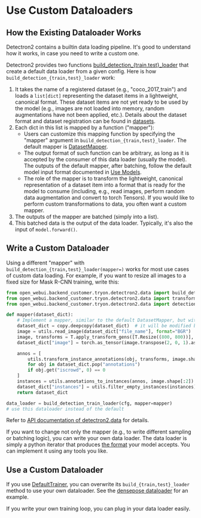 
# Use Custom Dataloaders

## How the Existing Dataloader Works

Detectron2 contains a builtin data loading pipeline.
It's good to understand how it works, in case you need to write a custom one.

Detectron2 provides two functions
[build_detection_{train,test}_loader](../modules/data.html#detectron2.data.build_detection_train_loader)
that create a default data loader from a given config.
Here is how `build_detection_{train,test}_loader` work:

1. It takes the name of a registered dataset (e.g., "coco_2017_train") and loads a `list[dict]` representing the dataset items
   in a lightweight, canonical format. These dataset items are not yet ready to be used by the model (e.g., images are
   not loaded into memory, random augmentations have not been applied, etc.).
   Details about the dataset format and dataset registration can be found in
   [datasets](./datasets.md).
2. Each dict in this list is mapped by a function ("mapper"):
   * Users can customize this mapping function by specifying the "mapper" argument in
        `build_detection_{train,test}_loader`. The default mapper is [DatasetMapper](../modules/data.html#detectron2.data.DatasetMapper).
   * The output format of such function can be arbitrary, as long as it is accepted by the consumer of this data loader (usually the model).
     The outputs of the default mapper, after batching, follow the default model input format documented in
     [Use Models](./models.html#model-input-format).
   * The role of the mapper is to transform the lightweight, canonical representation of a dataset item into a format
     that is ready for the model to consume (including, e.g., read images, perform random data augmentation and convert to torch Tensors).
     If you would like to perform custom transformations to data, you often want a custom mapper.
3. The outputs of the mapper are batched (simply into a list).
4. This batched data is the output of the data loader. Typically, it's also the input of
   `model.forward()`.


## Write a Custom Dataloader

Using a different "mapper" with `build_detection_{train,test}_loader(mapper=)` works for most use cases
of custom data loading.
For example, if you want to resize all images to a fixed size for Mask R-CNN training, write this:

```python
from open_webui.backend_customer.tryon.detectron2.data import build_detection_train_loader
from open_webui.backend_customer.tryon.detectron2.data import transforms as T
from open_webui.backend_customer.tryon.detectron2.data import detection_utils as utils

def mapper(dataset_dict):
	# Implement a mapper, similar to the default DatasetMapper, but with your own customizations
	dataset_dict = copy.deepcopy(dataset_dict)  # it will be modified by code below
	image = utils.read_image(dataset_dict["file_name"], format="BGR")
	image, transforms = T.apply_transform_gens([T.Resize((800, 800))], image)
	dataset_dict["image"] = torch.as_tensor(image.transpose(2, 0, 1).astype("float32"))

	annos = [
		utils.transform_instance_annotations(obj, transforms, image.shape[:2])
		for obj in dataset_dict.pop("annotations")
		if obj.get("iscrowd", 0) == 0
	]
	instances = utils.annotations_to_instances(annos, image.shape[:2])
	dataset_dict["instances"] = utils.filter_empty_instances(instances)
	return dataset_dict

data_loader = build_detection_train_loader(cfg, mapper=mapper)
# use this dataloader instead of the default
```
Refer to [API documentation of detectron2.data](../modules/data) for details.

If you want to change not only the mapper (e.g., to write different sampling or batching logic),
you can write your own data loader. The data loader is simply a
python iterator that produces [the format](./models.md) your model accepts.
You can implement it using any tools you like.

## Use a Custom Dataloader

If you use [DefaultTrainer](../modules/engine.html#detectron2.engine.defaults.DefaultTrainer),
you can overwrite its `build_{train,test}_loader` method to use your own dataloader.
See the [densepose dataloader](../../projects/DensePose/train_net.py)
for an example.

If you write your own training loop, you can plug in your data loader easily.
